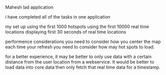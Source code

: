 
Mahesh lad application

i have completed all of the tasks in one application


my set up
using the first 1000 hotspots
using the first 10000 real time locations
displaying first 30 seconds of real time locations

performence considerations
you need to consider how you center the map each time your refresh
you need to consider how may hot spots to load.

for a better experience, it  may be  better to only  use data with a certain distance from the user location
from a webservice.
It would be better to load data into core data then only fetch that real time data for a timestamp.


